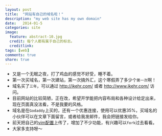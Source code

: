 ```yaml
---
layout: post
title:  "网站有自己的域名啦！"
description: "my web site has my own domain"
date:   2014-01-5 
categories: site
image:
  feature: abstract-10.jpg
  credit: 每个人都有属于自己的标志。
  creditlink: 
tags: [web]
comments: true
share: true
---
```


* 又是一个无眠之夜，打了鸡血的感觉不好受，睡不着。  
* 第一次买域名，第一次建站，第一次搞外汇，这个寒假弄了多少个`第一次`啊！  
* 域名买了`三年`，可以通过 http://ikehr.com/ 或者 http://www.ikehr.com/ 访问。 
* 目前网站的比较简陋，正在改，希望开学能把内容布局和各种设计给定出来，现在页面真没法看，不是我要的风格。
* 域名是在`Godaddy`上买的，还有一个优惠连接，使用可以优惠35%，买域名的小伙伴可以在文章下面留言，或者给我发邮件，我会把链接发给你。
* 前天把自己的[vim配置](https://github.com/kehr/kehr-vim)上传了，增加了不少功能，有兴趣可以`fork`过去看看。
* 大家多支持呀～
